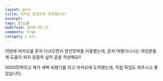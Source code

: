 ```yaml
---
layout: post
title: 마카오 한인민박 추천합니다!
excerpt: 
tags: [tip]
modified: 2018-05-17
comments: true
category : etc
---
```

이번에 마카오를 혼자 다녀오면서 한인민박을 이용했는데, 혼자 여행다니시는 여성분들께 도움이 되지 않을까 싶어 글을 작성해요!!

0000민박이고 제가 새벽 비행기를 타고 마카오에 도착했는데, 직접 픽업도 와주시고 좋았습니다. 

